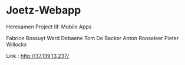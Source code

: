 # Joetz-Webapp

Herexamen Project III: Mobile Apps

Fabrice Bossuyt
Ward Debaene
Tom De Backer
Anton Rooseleer
Pieter Willockx


Link : http://37.139.13.237/

